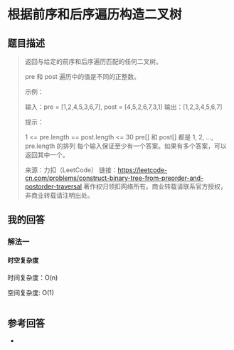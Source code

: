 # 根据前序和后序遍历构造二叉树

## 题目描述

> 返回与给定的前序和后序遍历匹配的任何二叉树。
>
> pre 和 post 遍历中的值是不同的正整数。
>
> 示例：
>
> 输入：pre = [1,2,4,5,3,6,7], post = [4,5,2,6,7,3,1]
> 输出：[1,2,3,4,5,6,7]
>
> 提示：
>
> 1 <= pre.length == post.length <= 30
> pre[] 和 post[] 都是 1, 2, ..., pre.length 的排列
> 每个输入保证至少有一个答案。如果有多个答案，可以返回其中一个。
>
> 来源：力扣（LeetCode）
> 链接：https://leetcode-cn.com/problems/construct-binary-tree-from-preorder-and-postorder-traversal
> 著作权归领扣网络所有。商业转载请联系官方授权，非商业转载请注明出处。

## 我的回答

### 解法一

#### 时空复杂度

时间复杂度：O(n)

空间复杂度: O(1)

```JavaScript

```

## 参考回答

-
